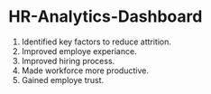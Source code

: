 # HR-Analytics-Dashboard
1. Identified key factors to reduce attrition.
2. Improved employe experiance.
3. Improved hiring process.
4. Made workforce more productive.
5. Gained employe trust.

